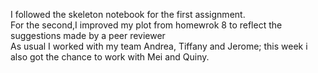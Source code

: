 I followed the skeleton notebook for the first assignment.</br>
For the second,I improved my plot from homewrok 8 to reflect the suggestions made by a peer reviewer</br>
As usual I worked with my team Andrea, Tiffany and Jerome; this week i also got the chance to work with Mei and Quiny.
